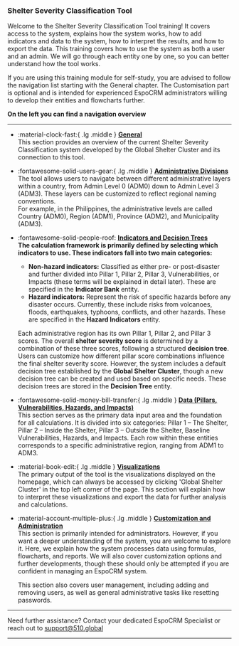 ### Shelter Severity Classification Tool


<!-- markdownlint-disable-next-line no-trailing-punctuation -->

Welcome to the Shelter Severity Classification Tool training!
It covers access to the system, explains how the system works, how to add indicators and data to the system, how to interpret the results, and how to export the data. This training covers how to use the system as both a user and an admin. We will go through each entity one by one, so you can better understand how the tool works.

If you are using this training module for self-study, you are advised to follow the navigation list starting with the General chapter. The Customisation part is optional and is intended for experienced EspoCRM administrators willing to develop their entities and flowcharts further. 

**On the left you can find a navigation overview**  

---

<!-- markdownlint-disable -->
<div class="grid cards" markdown>

- :material-clock-fast:{ .lg .middle } [__General__](./general/index.md)  
  This section provides an overview of the current Shelter Severity Classification system developed by the Global Shelter Cluster and its connection to this tool.

- :fontawesome-solid-users-gear:{ .lg .middle } [**Administrative Divisions**](./administrative_regions/page1.md)  
  The tool allows users to navigate between different administrative layers within a country, from Admin Level 0 (ADM0) down to Admin Level 3 (ADM3). These layers can be customized to reflect regional naming conventions.  
  For example, in the Philippines, the administrative levels are called Country (ADM0), Region (ADM1), Province (ADM2), and Municipality (ADM3).

- :fontawesome-solid-people-roof: [**Indicators and Decision Trees**](./indicators_and_decision_trees/page1.md)  
  **The calculation framework is primarily defined by selecting which indicators to use. These indicators fall into two main categories:**  

  - **Non-hazard indicators:** Classified as either pre- or post-disaster and further divided into Pillar 1, Pillar 2, Pillar 3, Vulnerabilities, or Impacts (these terms will be explained in detail later). These are specified in the **Indicator Bank** entity.
  - **Hazard indicators:** Represent the risk of specific hazards before any disaster occurs. Currently, these include risks from volcanoes, floods, earthquakes, typhoons, conflicts, and other hazards. These are specified in the **Hazard Indicators** entity.

  Each administrative region has its own Pillar 1, Pillar 2, and Pillar 3 scores. The overall **shelter severity score** is determined by a combination of these three scores, following a structured **decision tree**. Users can customize how different pillar score combinations influence the final shelter severity score. However, the system includes a default decision tree established by the **Global Shelter Cluster**, though a new decision tree can be created and used based on specific needs. These decision trees are stored in the **Decision Tree** entity.

- :fontawesome-solid-money-bill-transfer:{ .lg .middle } [**Data (Pillars, Vulnerabilities, Hazards, and Impacts)**](./data/page1.md)  
  This section serves as the primary data input area and the foundation for all calculations. It is divided into six categories: Pillar 1 – The Shelter, Pillar 2 – Inside the Shelter, Pillar 3 – Outside the Shelter, Baseline Vulnerabilities, Hazards, and Impacts. Each row within these entities corresponds to a specific administrative region, ranging from ADM1 to ADM3.

- :material-book-edit:{ .lg .middle } [**Visualizations**](./visualizations/page1.md)  
  The primary output of the tool is the visualizations displayed on the homepage, which can always be accessed by clicking 'Global Shelter Cluster' in the top left corner of the page. This section will explain how to interpret these visualizations and export the data for further analysis and calculations.

- :material-account-multiple-plus:{ .lg .middle } [**Customization and Administration**](./customization/page1.md)  
  This section is primarily intended for administrators. However, if you want a deeper understanding of the system, you are welcome to explore it. Here, we explain how the system processes data using formulas, flowcharts, and reports. We will also cover customization options and further developments, though these should only be attempted if you are confident in managing an EspoCRM system.  

  This section also covers user management, including adding and removing users, as well as general administrative tasks like resetting passwords.

</div>
<!-- markdownlint-enable -->


---

Need further assistance? Contact your dedicated EspoCRM Specialist
or reach out to support@510.global

---

